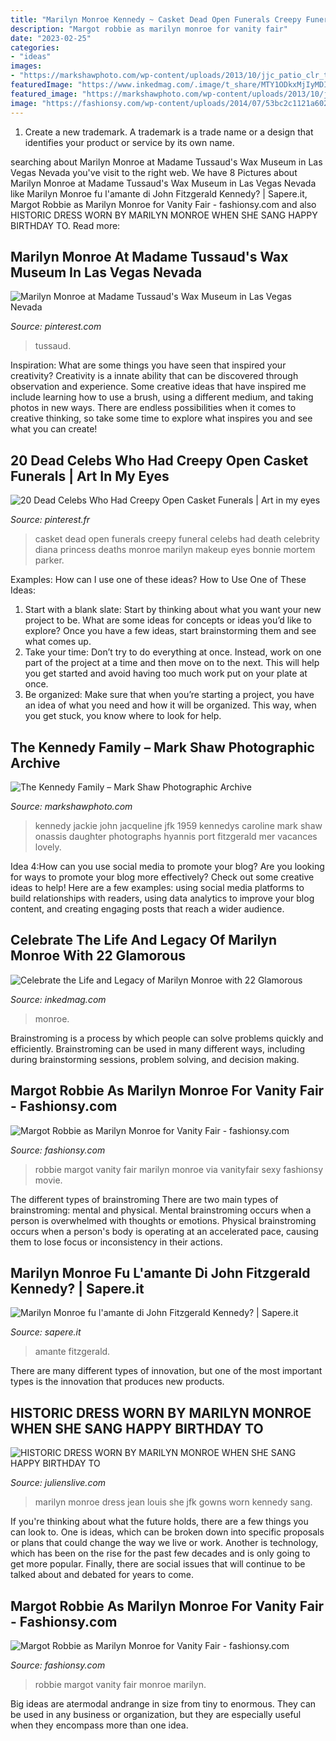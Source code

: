 ```yaml
---
title: "Marilyn Monroe Kennedy ~ Casket Dead Open Funerals Creepy Funeral Celebs Had Death Celebrity Diana Princess Deaths Monroe Marilyn Makeup Eyes Bonnie Mortem Parker"
description: "Margot robbie as marilyn monroe for vanity fair"
date: "2023-02-25"
categories:
- "ideas"
images:
- "https://markshawphoto.com/wp-content/uploads/2013/10/jjc_patio_clr_tony_008.jpg"
featuredImage: "https://www.inkedmag.com/.image/t_share/MTY1ODkxMjIyMDIyMzk5Mzcw/marilyn-monroe-fb.jpg"
featured_image: "https://markshawphoto.com/wp-content/uploads/2013/10/jjc_patio_clr_tony_008.jpg"
image: "https://fashionsy.com/wp-content/uploads/2014/07/53bc2c1121a602ab3bf6e057_margot-robbie-vanity-fair-ss07.jpg"
---
```



1. Create a new trademark. A trademark is a trade name or a design that identifies your product or service by its own name.

	

		
searching about Marilyn Monroe at Madame Tussaud&#039;s Wax Museum in Las Vegas Nevada you've visit to the right web. We have 8 Pictures about Marilyn Monroe at Madame Tussaud&#039;s Wax Museum in Las Vegas Nevada like Marilyn Monroe fu l&#039;amante di John Fitzgerald Kennedy? | Sapere.it, Margot Robbie as Marilyn Monroe for Vanity Fair - fashionsy.com and also HISTORIC DRESS WORN BY MARILYN MONROE WHEN SHE SANG HAPPY BIRTHDAY TO. Read more:
		
    
## Marilyn Monroe At Madame Tussaud&#039;s Wax Museum In Las Vegas Nevada

<img loading=lazy src="https://i.pinimg.com/736x/60/da/b7/60dab7e10c676cf4f80b089e8677a4b9.jpg" onerror="this.onerror=null;this.src='https://tse3.mm.bing.net/th?id=OIP.UAwsqnIs-6xkpeeL4Wbo1wHaLG&amp;pid=15.1';" alt="Marilyn Monroe at Madame Tussaud&#039;s Wax Museum in Las Vegas Nevada">

_Source: pinterest.com_

>tussaud. 

	

Inspiration: What are some things you have seen that inspired your creativity?
Creativity is a innate ability that can be discovered through observation and experience. Some creative ideas that have inspired me include learning how to use a brush, using a different medium, and taking photos in new ways. There are endless possibilities when it comes to creative thinking, so take some time to explore what inspires you and see what you can create!

    
## 20 Dead Celebs Who Had Creepy Open Casket Funerals | Art In My Eyes

<img loading=lazy src="https://i.pinimg.com/736x/c5/f0/6d/c5f06d0c8f32b0e796168cce3b986e12.jpg" onerror="this.onerror=null;this.src='https://tse4.mm.bing.net/th?id=OIP.4WsPcfPwbJZokjssX15XZwHaLG&amp;pid=15.1';" alt="20 Dead Celebs Who Had Creepy Open Casket Funerals | Art in my eyes">

_Source: pinterest.fr_

>casket dead open funerals creepy funeral celebs had death celebrity diana princess deaths monroe marilyn makeup eyes bonnie mortem parker. 

	

Examples: How can I use one of these ideas?
How to Use One of These Ideas: 
1. Start with a blank slate: Start by thinking about what you want your new project to be. What are some ideas for concepts or ideas you’d like to explore? Once you have a few ideas, start brainstorming them and see what comes up. 
2. Take your time: Don’t try to do everything at once. Instead, work on one part of the project at a time and then move on to the next. This will help you get started and avoid having too much work put on your plate at once. 
3. Be organized: Make sure that when you’re starting a project, you have an idea of what you need and how it will be organized. This way, when you get stuck, you know where to look for help. 

    
## The Kennedy Family – Mark Shaw Photographic Archive

<img loading=lazy src="https://markshawphoto.com/wp-content/uploads/2013/10/jjc_patio_clr_tony_008.jpg" onerror="this.onerror=null;this.src='https://tse3.mm.bing.net/th?id=OIP.0mmYFRnOfOyeN9WsMzCOuQAAAA&amp;pid=15.1';" alt="The Kennedy Family – Mark Shaw Photographic Archive">

_Source: markshawphoto.com_

>kennedy jackie john jacqueline jfk 1959 kennedys caroline mark shaw onassis daughter photographs hyannis port fitzgerald mer vacances lovely. 

	

Idea 4:How can you use social media to promote your blog?
Are you looking for ways to promote your blog more effectively? Check out some creative ideas to help! Here are a few examples: using social media platforms to build relationships with readers, using data analytics to improve your blog content, and creating engaging posts that reach a wider audience.

    
## Celebrate The Life And Legacy Of Marilyn Monroe With 22 Glamorous

<img loading=lazy src="https://www.inkedmag.com/.image/t_share/MTY1ODkxMjIyMDIyMzk5Mzcw/marilyn-monroe-fb.jpg" onerror="this.onerror=null;this.src='https://tse3.mm.bing.net/th?id=OIP.K0zTLxbVj95xRSgrbTV-jAHaD4&amp;pid=15.1';" alt="Celebrate the Life and Legacy of Marilyn Monroe with 22 Glamorous">

_Source: inkedmag.com_

>monroe. 

	

Brainstroming is a process by which people can solve problems quickly and efficiently. Brainstroming can be used in many different ways, including during brainstorming sessions, problem solving, and decision making.

    
## Margot Robbie As Marilyn Monroe For Vanity Fair - Fashionsy.com

<img loading=lazy src="https://fashionsy.com/wp-content/uploads/2014/07/53bc2c1121a602ab3bf6e057_margot-robbie-vanity-fair-ss07.jpg" onerror="this.onerror=null;this.src='https://tse1.mm.bing.net/th?id=OIP.LffnuUm94VUYjJ6b4h6DQAHaKU&amp;pid=15.1';" alt="Margot Robbie as Marilyn Monroe for Vanity Fair - fashionsy.com">

_Source: fashionsy.com_

>robbie margot vanity fair marilyn monroe via vanityfair sexy fashionsy movie. 

	

The different types of brainstroming
There are two main types of brainstroming: mental and physical. Mental brainstroming occurs when a person is overwhelmed with thoughts or emotions. Physical brainstroming occurs when a person's body is operating at an accelerated pace, causing them to lose focus or inconsistency in their actions.

    
## Marilyn Monroe Fu L&#039;amante Di John Fitzgerald Kennedy? | Sapere.it

<img loading=lazy src="https://www.sapere.it/.imaging/default/dam/icone-sapere/Deasapere/JFK/Marilyn-Monroe-And-John-Kennedy/jcr:content.jpg" onerror="this.onerror=null;this.src='https://tse3.mm.bing.net/th?id=OIP.fgXhZnR0MCc5GIYbvKueegHaF0&amp;pid=15.1';" alt="Marilyn Monroe fu l&#039;amante di John Fitzgerald Kennedy? | Sapere.it">

_Source: sapere.it_

>amante fitzgerald. 

	

There are many different types of innovation, but one of the most important types is the innovation that produces new products.

    
## HISTORIC DRESS WORN BY MARILYN MONROE WHEN SHE SANG HAPPY BIRTHDAY TO

<img loading=lazy src="https://www.julienslive.com/images/lot/2452/245237_0.jpg" onerror="this.onerror=null;this.src='https://tse4.mm.bing.net/th?id=OIP.Agn0L2Ub44VbPFhGo6uBHgHaLG&amp;pid=15.1';" alt="HISTORIC DRESS WORN BY MARILYN MONROE WHEN SHE SANG HAPPY BIRTHDAY TO">

_Source: julienslive.com_

>marilyn monroe dress jean louis she jfk gowns worn kennedy sang. 

	

If you're thinking about what the future holds, there are a few things you can look to. One is ideas, which can be broken down into specific proposals or plans that could change the way we live or work. Another is technology, which has been on the rise for the past few decades and is only going to get more popular. Finally, there are social issues that will continue to be talked about and debated for years to come.

    
## Margot Robbie As Marilyn Monroe For Vanity Fair - Fashionsy.com

<img loading=lazy src="https://fashionsy.com/wp-content/uploads/2014/07/53bc2c1ca92859c669bf3690_margot-robbie-vanity-fair-ss02.jpg" onerror="this.onerror=null;this.src='https://tse3.mm.bing.net/th?id=OIP.k9TC3Dvs-No7NI2tS4WZIAHaKL&amp;pid=15.1';" alt="Margot Robbie as Marilyn Monroe for Vanity Fair - fashionsy.com">

_Source: fashionsy.com_

>robbie margot vanity fair monroe marilyn. 

	

Big ideas are atermodal andrange in size from tiny to enormous. They can be used in any business or organization, but they are especially useful when they encompass more than one idea. 

